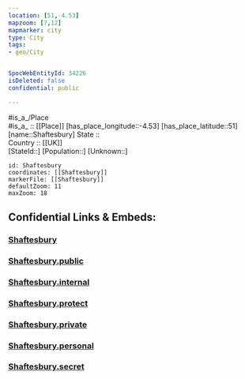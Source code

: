 ```yaml
---
location: [51,-4.53] 
mapzoom: [7,12] 
mapmarker: city 
type: City
tags:
- geo/City


SpocWebEntityId: 34226
isDeleted: false
confidential: public

---
```

#is_a_/Place  
#is_a_ :: [[Place]] 
[has_place_longitude::-4.53] 
[has_place_latitude::51] 
[name::Shaftesbury] 
State ::  
Country :: [[UK]]  
[StateId::] 
[Population::] 
[Unknown::] 


```leaflet
id: Shaftesbury
coordinates: [[Shaftesbury]] 
markerFile: [[Shaftesbury]] 
defaultZoom: 11 
maxZoom: 18
```


## Confidential Links & Embeds: 

### [Shaftesbury](/_Standards/Earth/Continent/Europe/Europe~North/UK/England/Regions~England/South_West_England/Devon,County/cities~Devon/Torridge/cities~Torridge/Shaftesbury.md) 

### [Shaftesbury.public](/_public/Earth/Continent/Europe/Europe~North/UK/England/Regions~England/South_West_England/Devon,County/cities~Devon/Torridge/cities~Torridge/Shaftesbury.public.md) 

### [Shaftesbury.internal](/_internal/Earth/Continent/Europe/Europe~North/UK/England/Regions~England/South_West_England/Devon,County/cities~Devon/Torridge/cities~Torridge/Shaftesbury.internal.md) 

### [Shaftesbury.protect](/_protect/Earth/Continent/Europe/Europe~North/UK/England/Regions~England/South_West_England/Devon,County/cities~Devon/Torridge/cities~Torridge/Shaftesbury.protect.md) 

### [Shaftesbury.private](/_private/Earth/Continent/Europe/Europe~North/UK/England/Regions~England/South_West_England/Devon,County/cities~Devon/Torridge/cities~Torridge/Shaftesbury.private.md) 

### [Shaftesbury.personal](/_personal/Earth/Continent/Europe/Europe~North/UK/England/Regions~England/South_West_England/Devon,County/cities~Devon/Torridge/cities~Torridge/Shaftesbury.personal.md) 

### [Shaftesbury.secret](/_secret/Earth/Continent/Europe/Europe~North/UK/England/Regions~England/South_West_England/Devon,County/cities~Devon/Torridge/cities~Torridge/Shaftesbury.secret.md)

